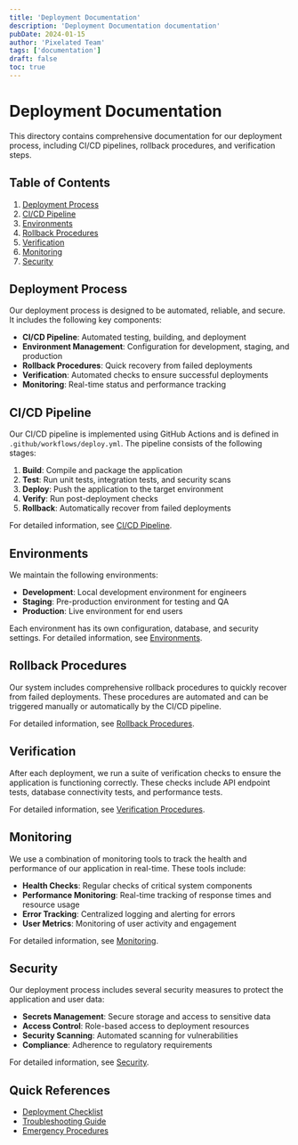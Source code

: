 ```yaml
---
title: 'Deployment Documentation'
description: 'Deployment Documentation documentation'
pubDate: 2024-01-15
author: 'Pixelated Team'
tags: ['documentation']
draft: false
toc: true
---
```


# Deployment Documentation

This directory contains comprehensive documentation for our deployment process, including CI/CD pipelines, rollback procedures, and verification steps.

## Table of Contents

1. [Deployment Process](#deployment-process)
2. [CI/CD Pipeline](#cicd-pipeline)
3. [Environments](#environments)
4. [Rollback Procedures](#rollback-procedures)
5. [Verification](#verification)
6. [Monitoring](#monitoring)
7. [Security](#security)

## Deployment Process

Our deployment process is designed to be automated, reliable, and secure. It includes the following key components:

- **CI/CD Pipeline**: Automated testing, building, and deployment
- **Environment Management**: Configuration for development, staging, and production
- **Rollback Procedures**: Quick recovery from failed deployments
- **Verification**: Automated checks to ensure successful deployments
- **Monitoring**: Real-time status and performance tracking

## CI/CD Pipeline

Our CI/CD pipeline is implemented using GitHub Actions and is defined in `.github/workflows/deploy.yml`. The pipeline consists of the following stages:

1. **Build**: Compile and package the application
2. **Test**: Run unit tests, integration tests, and security scans
3. **Deploy**: Push the application to the target environment
4. **Verify**: Run post-deployment checks
5. **Rollback**: Automatically recover from failed deployments

For detailed information, see [CI/CD Pipeline](./ci-cd.mdx).

## Environments

We maintain the following environments:

- **Development**: Local development environment for engineers
- **Staging**: Pre-production environment for testing and QA
- **Production**: Live environment for end users

Each environment has its own configuration, database, and security settings. For detailed information, see [Environments](./environments.mdx).

## Rollback Procedures

Our system includes comprehensive rollback procedures to quickly recover from failed deployments. These procedures are automated and can be triggered manually or automatically by the CI/CD pipeline.

For detailed information, see [Rollback Procedures](./rollback.mdx).

## Verification

After each deployment, we run a suite of verification checks to ensure the application is functioning correctly. These checks include API endpoint tests, database connectivity tests, and performance tests.

For detailed information, see [Verification Procedures](./verification.mdx).

## Monitoring

We use a combination of monitoring tools to track the health and performance of our application in real-time. These tools include:

- **Health Checks**: Regular checks of critical system components
- **Performance Monitoring**: Real-time tracking of response times and resource usage
- **Error Tracking**: Centralized logging and alerting for errors
- **User Metrics**: Monitoring of user activity and engagement

For detailed information, see [Monitoring](./monitoring.mdx).

## Security

Our deployment process includes several security measures to protect the application and user data:

- **Secrets Management**: Secure storage and access to sensitive data
- **Access Control**: Role-based access to deployment resources
- **Security Scanning**: Automated scanning for vulnerabilities
- **Compliance**: Adherence to regulatory requirements

For detailed information, see [Security](./security.mdx).

## Quick References

- [Deployment Checklist](./checklist.mdx)
- [Troubleshooting Guide](./troubleshooting.mdx)
- [Emergency Procedures](./emergency.mdx)
